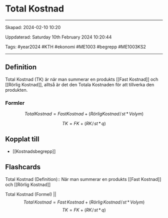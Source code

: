 # Total Kostnad

---

Skapad: 2024-02-10 10:20

Uppdaterad: Saturday 10th February 2024 10:20:44

Tags: #year2024 #KTH #ekonomi #ME1003 #begrepp #ME1003KS2

---

## Definition

Total Kostnad (TK) är när man summerar en produkts [[Fast Kostnad]] och [[Rörlig Kostnad]], alltså är det den Totala Kostnaden för att tillverka den produkten.

### Formler

$$
{Total Kostnad = Fast Kostnad + (Rörlig Kostnad\!/\!st \,*\, Volym)}
$$

$$
{TK = FK + (RK\!/\!st \,*\, q)}
$$

## Kopplat till

- [[Kostnadsbegrepp]]

## Flashcards

Total Kostnad (Definition):: När man summerar en produkts [[Fast Kostnad]] och [[Rörlig Kostnad]]
<!--SR:!2024-02-17,4,270!2024-02-18,4,275-->

Total Kostnad (Formel)
||
$$
{Total \, Kostnad = Fast \, Kostnad + (Rörlig \, Kostnad\!/\!st \,*\, Volym)}
$$
$$
{TK = FK + (RK\!/\!st \,*\, q)}
$$
<!--SR:!2024-02-17,4,272-->
